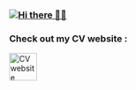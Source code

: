 
### <a href="https://git.io/streak-stats"><img src="https://streak-stats.demolab.com?user=nikitakurtash&theme=tokyonight-duo" alt="Hi there 👨‍💻" /></a>
### Check out my CV website :
<a href="https://nikitakurtash.github.io/">
 <img src="https://i.imgur.com/hLTN4QM.png" alt="CV website" height="50" width="50">
</a>
